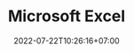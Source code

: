 ---
date        : 2022-07-22T10:26:16+07:00
title       : Microsoft Excel
description : Tabulasi data
slug        : excel
---